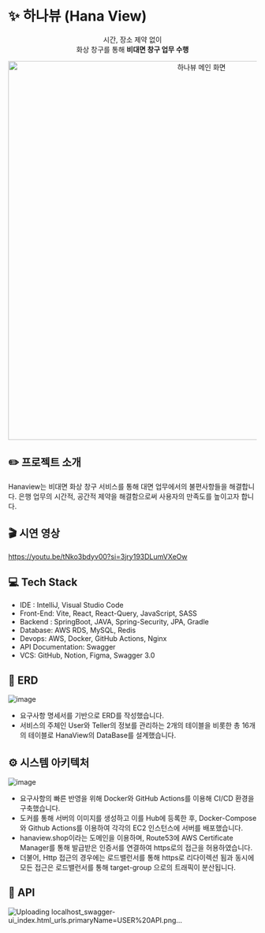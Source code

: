 # ✨ 하나뷰 (Hana View)
<p align="center">시간, 장소 제약 없이<br />화상 창구를 통해 <b>비대면 창구 업무 수행</b>
  
<div align="center">
<img width="768" alt="하나뷰 메인 화면" src="https://github.com/HanaView/.github/assets/71822139/055a9ae2-49e6-4ef1-a6a5-b2feef84176a">
</div>

## ✏️ 프로젝트 소개
Hanaview는 비대면 화상 창구 서비스를 통해 대면 업무에서의 불편사항들을 해결합니다.
은행 업무의 시간적, 공간적 제약을 해결함으로써 사용자의 만족도를 높이고자 합니다.

## 🎬 시연 영상
https://youtu.be/tNko3bdyv00?si=3jry193DLumVXeOw

## 💻 Tech Stack
- IDE : IntelliJ, Visual Studio Code
- Front-End: Vite, React, React-Query, JavaScript, SASS
- Backend : SpringBoot, JAVA, Spring-Security, JPA, Gradle
- Database: AWS RDS, MySQL, Redis
- Devops: AWS, Docker, GitHub Actions, Nginx
- API Documentation: Swagger
- VCS: GitHub, Notion, Figma, Swagger 3.0

## 📀 ERD
![image](https://github.com/HanaView/.github/assets/71822139/bdde02af-8def-4616-b8f6-eb63a522a0a6)
- 요구사항 명세서를 기반으로 ERD를 작성했습니다.
- 서비스의 주체인 User와 Teller의 정보를 관리하는 2개의 테이블을 비롯한 총 16개의 테이블로 HanaView의 DataBase를 설계했습니다.


## ⚙️ 시스템 아키텍처
![image](https://github.com/HanaView/.github/assets/71822139/5acd52e3-9892-435b-96dc-744710b9e400)
- 요구사항의 빠른 반영을 위해 Docker와 GitHub Actions를 이용해 CI/CD 환경을 구축했습니다.
- 도커를 통해 서버의 이미지를 생성하고 이를 Hub에 등록한 후, Docker-Compose와 Github Actions를 이용하여 각각의 EC2 인스턴스에 서버를 배포했습니다.
- hanaview.shop이라는 도메인을 이용하며, Route53에 AWS Certificate Manager를 통해 발급받은 인증서를 연결하여 https로의 접근을 허용하였습니다.
- 더불어, Http 접근의 경우에는 로드밸런서를 통해 https로 리다이렉션 됨과 동시에 모든 접근은 로드밸런서를 통해 target-group 으로의 트래픽이 분산됩니다.


## 📃 API
![Uploading localhost_swagger-ui_index.html_urls.primaryName=USER%20API.png…]()


